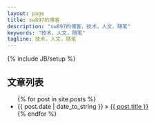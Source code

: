 ```yaml
---
layout: page
title: sw897的博客
description: "sw897的博客，技术，人文，随笔"
keywords: "技术，人文，随笔"
tagline: 技术，人文，随笔
---
```

{% include JB/setup %}

## 文章列表
<ul class="posts">
  {% for post in site.posts %}
    <li><span>{{ post.date | date_to_string }}</span> &raquo; <a href="{{ BASE_PATH }}{{ post.url }}">{{ post.title }}</a></li>
  {% endfor %}
</ul>


